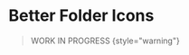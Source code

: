 <show-structure for="chapter,procedure,tab,def"/>

# Better Folder Icons

> WORK IN PROGRESS
{style="warning"}

